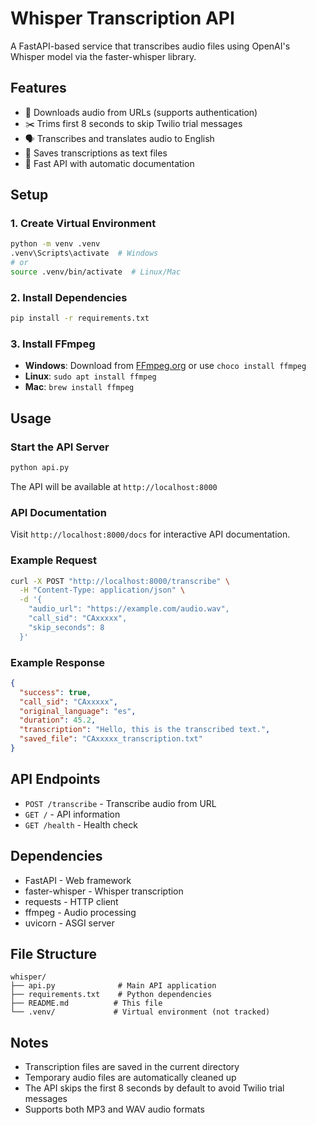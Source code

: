 # Whisper Transcription API

A FastAPI-based service that transcribes audio files using OpenAI's Whisper model via the faster-whisper library.

## Features

- 🎵 Downloads audio from URLs (supports authentication)
- ✂️ Trims first 8 seconds to skip Twilio trial messages
- 🗣️ Transcribes and translates audio to English
- 💾 Saves transcriptions as text files
- 🚀 Fast API with automatic documentation

## Setup

### 1. Create Virtual Environment
```bash
python -m venv .venv
.venv\Scripts\activate  # Windows
# or
source .venv/bin/activate  # Linux/Mac
```

### 2. Install Dependencies
```bash
pip install -r requirements.txt
```

### 3. Install FFmpeg
- **Windows**: Download from [FFmpeg.org](https://ffmpeg.org/download.html) or use `choco install ffmpeg`
- **Linux**: `sudo apt install ffmpeg`
- **Mac**: `brew install ffmpeg`

## Usage

### Start the API Server
```bash
python api.py
```

The API will be available at `http://localhost:8000`

### API Documentation
Visit `http://localhost:8000/docs` for interactive API documentation.

### Example Request
```bash
curl -X POST "http://localhost:8000/transcribe" \
  -H "Content-Type: application/json" \
  -d '{
    "audio_url": "https://example.com/audio.wav",
    "call_sid": "CAxxxxx",
    "skip_seconds": 8
  }'
```

### Example Response
```json
{
  "success": true,
  "call_sid": "CAxxxxx",
  "original_language": "es",
  "duration": 45.2,
  "transcription": "Hello, this is the transcribed text.",
  "saved_file": "CAxxxxx_transcription.txt"
}
```

## API Endpoints

- `POST /transcribe` - Transcribe audio from URL
- `GET /` - API information
- `GET /health` - Health check

## Dependencies

- FastAPI - Web framework
- faster-whisper - Whisper transcription
- requests - HTTP client
- ffmpeg - Audio processing
- uvicorn - ASGI server

## File Structure
```
whisper/
├── api.py              # Main API application
├── requirements.txt    # Python dependencies
├── README.md          # This file
└── .venv/             # Virtual environment (not tracked)
```

## Notes

- Transcription files are saved in the current directory
- Temporary audio files are automatically cleaned up
- The API skips the first 8 seconds by default to avoid Twilio trial messages
- Supports both MP3 and WAV audio formats